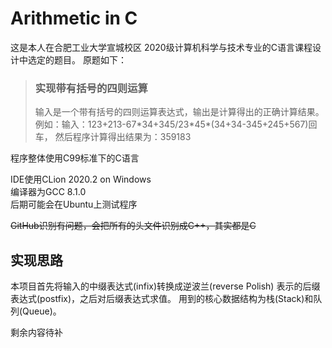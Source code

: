 # Arithmetic in C

这是本人在合肥工业大学宣城校区 2020级计算机科学与技术专业的C语言课程设计中选定的题目。
原题如下：

>### 实现带有括号的四则运算
>输入是一个带有括号的四则运算表达式，输出是计算得出的正确计算结果。
>例如：输入：123+213-67\*34+345/23\*45\*(34+34-345+245+567)回车，
>然后程序计算得出结果为：359183

程序整体使用C99标准下的C语言

IDE使用CLion 2020.2 on Windows<br>
编译器为GCC 8.1.0<br>
后期可能会在Ubuntu上测试程序

~~GitHub识别有问题，会把所有的头文件识别成C++，其实都是C~~

## 实现思路

本项目首先将输入的中缀表达式(infix)转换成逆波兰(reverse Polish)
表示的后缀表达式(postfix)，之后对后缀表达式求值。
用到的核心数据结构为栈(Stack)和队列(Queue)。

剩余内容待补
